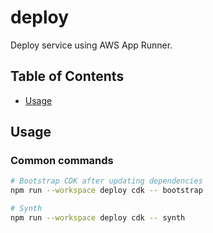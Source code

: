 # deploy

Deploy service using AWS App Runner.

## Table of Contents

- [Usage](#usage)

## Usage

### Common commands

```bash
# Bootstrap CDK after updating dependencies
npm run --workspace deploy cdk -- bootstrap

# Synth
npm run --workspace deploy cdk -- synth
```
